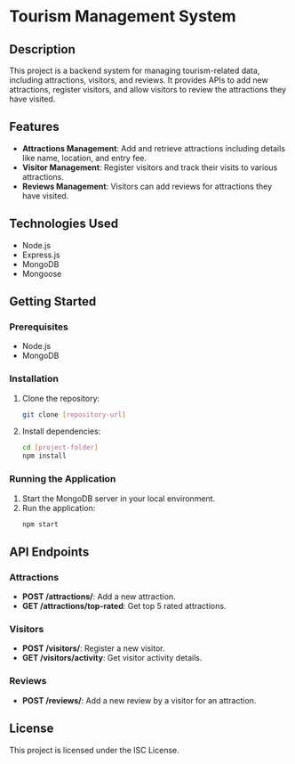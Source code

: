 # Tourism Management System

## Description
This project is a backend system for managing tourism-related data, including attractions, visitors, and reviews. It provides APIs to add new attractions, register visitors, and allow visitors to review the attractions they have visited.

## Features
- **Attractions Management**: Add and retrieve attractions including details like name, location, and entry fee.
- **Visitor Management**: Register visitors and track their visits to various attractions.
- **Reviews Management**: Visitors can add reviews for attractions they have visited.

## Technologies Used
- Node.js
- Express.js
- MongoDB
- Mongoose

## Getting Started

### Prerequisites
- Node.js
- MongoDB

### Installation
1. Clone the repository:
   ```bash
   git clone [repository-url]
   ```
2. Install dependencies:
   ```bash
   cd [project-folder]
   npm install
   ```

### Running the Application
1. Start the MongoDB server in your local environment.
2. Run the application:
   ```bash
   npm start
   ```

## API Endpoints

### Attractions
- **POST /attractions/**: Add a new attraction.
- **GET /attractions/top-rated**: Get top 5 rated attractions.

### Visitors
- **POST /visitors/**: Register a new visitor.
- **GET /visitors/activity**: Get visitor activity details.

### Reviews
- **POST /reviews/**: Add a new review by a visitor for an attraction.

## License
This project is licensed under the ISC License. 
